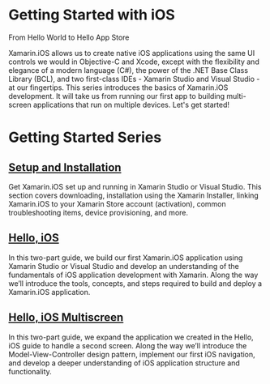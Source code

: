 # Getting Started with iOS  

From Hello World to Hello App Store  

Xamarin.iOS allows us to create native iOS applications using the same UI controls we would in Objective-C and Xcode, except with the flexibility and elegance of a modern language (C#), the power of the .NET Base Class Library (BCL), and two first-class IDEs - Xamarin Studio and Visual Studio - at our fingertips. This series introduces the basics of Xamarin.iOS development. It will take us from running our first app to building multi-screen applications that run on multiple devices. Let's get started!  


# Getting Started Series

##  [Setup and Installation](http://developer.xamarin/guides/ios/getting_started/installation/)

Get Xamarin.iOS set up and running in Xamarin Studio or Visual Studio. This section covers downloading, installation using the Xamarin Installer, linking Xamarin.iOS to your Xamarin Store account (activation), common troubleshooting items, device provisioning, and more.

##  [Hello, iOS](https://github.com/xamarin/dev-days-labs/tree/master/1%20-%20Beginner%20-%20Hello%20Xamarin.iOS/Hello_iOS)

In this two-part guide, we build our first Xamarin.iOS application using Xamarin Studio or Visual Studio and develop an understanding of the fundamentals of iOS application development with Xamarin. Along the way we’ll introduce the tools, concepts, and steps required to build and deploy a Xamarin.iOS application.

##  [Hello, iOS Multiscreen](https://github.com/xamarin/dev-days-labs/tree/master/1%20-%20Beginner%20-%20Hello%20Xamarin.iOS/Hello_iOS_Multiscreen/)

In this two-part guide, we expand the application we created in the Hello, iOS guide to handle a second screen. Along the way we’ll introduce the Model-View-Controller design pattern, implement our first iOS navigation, and develop a deeper understanding of iOS application structure and functionality.